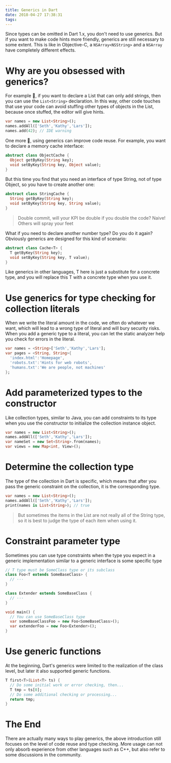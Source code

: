```yaml
---
title: Generics in Dart
date: 2018-04-27 17:38:31
tags:
---
```


Since types can be omitted in Dart 1.x, you don't need to use generics. But if you want to make code hints more friendly, generics are still necessary to some extent.
This is like in Objective-C, a `NSArray<NSString>` and a `NSArray` have completely different effects.

<!--more-->

# Why are you obsessed with generics?
For example 🌰, if you want to declare a List that can only add strings, then you can use the `List<String>` declaration. In this way, other code touches that use your code can avoid stuffing other types of objects in the List, because once stuffed, the editor will give hints.

```dart
var names = new List<String>();
names.addAll(['Seth','Kathy','Lars']);
names.add(42); // IDE warning
```

One more 🌰, using generics can improve code reuse. For example, you want to declare a memory cache interface:

```dart
abstract class ObjectCache {
  Object getByKey(String key);
  void setByKey(String key, Object value);
}
```

But this time you find that you need an interface of type String, not of type Object, so you have to create another one:

```dart
abstract class StringCache {
  String getByKey(String key);
  void setByKey(String key, String value);
}
```

> Double commit, will your KPI be double if you double the code? Naive! Others will spray your feet

What if you need to declare another number type? Do you do it again? Obviously generics are designed for this kind of scenario:

```dart
abstract class Cache<T> {
  T getByKey(String key);
  void setByKey(String key, T value);
}
```

Like generics in other languages, T here is just a substitute for a concrete type, and you will replace this T with a concrete type when you use it.

# Use generics for type checking for collection literals
When we write the literal amount in the code, we often do whatever we want, which will lead to a wrong type of literal and will bury security risks. When you add a generic type to a literal, you can let the static analyzer help you check for errors in the literal.

```dart
var names = <String>['Seth','Kathy','Lars'];
var pages = <String, String>{
  'index.html':'Homepage',
  'robots.txt':'Hints for web robots',
  'humans.txt':'We are people, not machines'
};
```

# Add parameterized types to the constructor
Like collection types, similar to Java, you can add constraints to its type when you use the constructor to initialize the collection instance object.
```dart
var names = new List<String>();
names.addAll(['Seth','Kathy','Lars']);
var nameSet = new Set<String>.from(names);
var views = new Map<int, View>();
```

# Determine the collection type
The type of the collection in Dart is specific, which means that after you pass the generic constraint on the collection, it is the corresponding type.

```dart
var names = new List<String>();
names.addAll(['Seth','Kathy','Lars']);
print(names is List<String>); // true
```

> But sometimes the items in the List are not really all of the String type, so it is best to judge the type of each item when using it.

# Constraint parameter type
Sometimes you can use type constraints when the type you expect in a generic implementation similar to a generic interface is some specific type

```dart
// T type must be SomeClass type or its subclass
class Foo<T extends SomeBaseClass> {
  // ···
}

class Extender extends SomeBaseClass {
  // ···
}

void main() {
  // You can use SomeBaseClass type
  var someBaseClassFoo = new Foo<SomeBaseClass>();
  var extenderFoo = new Foo<Extender>();
}

```

# Use generic functions
At the beginning, Dart's generics were limited to the realization of the class level, but later it also supported generic functions.

```dart
T first<T>(List<T> ts) {
  // Do some initial work or error checking, then...
  T tmp = ts[0];
  // Do some additional checking or processing...
  return tmp;
}
```

# The End
There are actually many ways to play generics, the above introduction still focuses on the level of code reuse and type checking. More usage can not only absorb experience from other languages ​​such as C++, but also refer to some discussions in the community.